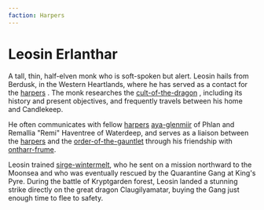 ```yaml
---
faction: Harpers
---
```

# Leosin Erlanthar

A tall, thin, half-elven monk who is soft-spoken but alert. Leosin hails from Berdusk, in the Western Heartlands, where he has served as a contact for the [harpers](../factions/harpers.md) . The monk researches the [cult-of-the-dragon](../factions/cult-of-the-dragon.md) , including its history and present objectives, and frequently travels between his home and Candlekeep.

He often communicates with fellow [harpers](../factions/harpers.md) [aya-glenmiir](aya-glenmiir.md) of Phlan and Remallia "Remi" Haventree of Waterdeep, and serves as a liaison between the [harpers](../factions/harpers.md) and the [order-of-the-gauntlet](../factions/order-of-the-gauntlet.md) through his friendship with [ontharr-frume](ontharr-frume.md).

Leosin trained [sirge-wintermelt](sirge-wintermelt.md), who he sent on a mission northward to the Moonsea and who was eventually rescued by the Quarantine Gang at King's Pyre. During the battle of Kryptgarden forest, Leosin landed a stunning strike directly on the great dragon Claugilyamatar, buying the Gang just enough time to flee to safety.